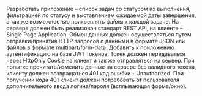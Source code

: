 Разработать приложение – список задач со статусом их выполнения, фильтрацией по статусу и выставлением ожидаемой даты завершения, а так же возможностью прикреплять файлы к каждой задаче. На сервере должен быть реализован стандарт REST API, на клиенте – Single Page Application. Обмен данных должен осуществляться путем отправки/принятия HTTP запросов с данными в формате JSON или файлов в формате multipart/form-data. 
Добавить к приложению аутентификацию на базе JWT токенов. Токен должен передаваться через HttpOnly Сookie на клиент и так же отправляться на сервер. При попытке прочитать/изменить данные на сервере без валидного токена, клиенту должен возвращаться 401 код ошибки - Unauthorized. При получении кода 401 клиент должен потребовать от пользователя дополнительного ввода логина/пароля (всплывающая форма/окно).
